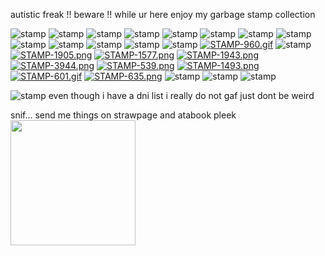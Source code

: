 autistic freak !! beware !! while ur here enjoy my garbage stamp collection

![stamp](https://64.media.tumblr.com/30dc32d50dd5cda2e4eb3769ef1b5c74/a6d3d53949489c00-d5/s100x200/419c7ed67da5c95d2ff43a9361f1ce8ebcfd108f.pnj) ![stamp](https://64.media.tumblr.com/7c796848bbcd080c04ea688236916eb4/tumblr_inline_ont4okqT7I1u5rvwj_500.png) ![stamp](https://i.postimg.cc/C15ghJwR/stamp1.png) ![stamp](https://64.media.tumblr.com/e107c43d0ddd2c318c9375eb123d9846/5ce1900475ce4070-bb/s100x200/6d78eec1845a3c2599c2fefc69e301f59d9393b7.pnj) ![stamp](https://64.media.tumblr.com/7b2d2bc2daaa7e49b4060f50580ac32c/c3de01a11644097d-ba/s100x200/e6cd1fba5d8acfd79709ec6bced89ac4f6f109ef.gifv) ![stamp](https://images-wixmp-ed30a86b8c4ca887773594c2.wixmp.com/f/528e458b-6d3e-41d1-aa13-9ce94a1255e7/d3ranxa-95b9a318-0c63-42d9-9e56-a63445c4b786.png?token=eyJ0eXAiOiJKV1QiLCJhbGciOiJIUzI1NiJ9.eyJzdWIiOiJ1cm46YXBwOjdlMGQxODg5ODIyNjQzNzNhNWYwZDQxNWVhMGQyNmUwIiwiaXNzIjoidXJuOmFwcDo3ZTBkMTg4OTgyMjY0MzczYTVmMGQ0MTVlYTBkMjZlMCIsIm9iaiI6W1t7InBhdGgiOiJcL2ZcLzUyOGU0NThiLTZkM2UtNDFkMS1hYTEzLTljZTk0YTEyNTVlN1wvZDNyYW54YS05NWI5YTMxOC0wYzYzLTQyZDktOWU1Ni1hNjM0NDVjNGI3ODYucG5nIn1dXSwiYXVkIjpbInVybjpzZXJ2aWNlOmZpbGUuZG93bmxvYWQiXX0.h6VD9XPNjPaxMchS_XKKgVqDe7tU3JKEU0UqagvsyYY) ![stamp](https://images-wixmp-ed30a86b8c4ca887773594c2.wixmp.com/f/b2e18453-0c3d-45e0-b510-bf220e2808ae/d380g3z-1168e6d7-f3a3-454e-b744-427d69abff65.gif?token=eyJ0eXAiOiJKV1QiLCJhbGciOiJIUzI1NiJ9.eyJzdWIiOiJ1cm46YXBwOjdlMGQxODg5ODIyNjQzNzNhNWYwZDQxNWVhMGQyNmUwIiwiaXNzIjoidXJuOmFwcDo3ZTBkMTg4OTgyMjY0MzczYTVmMGQ0MTVlYTBkMjZlMCIsIm9iaiI6W1t7InBhdGgiOiJcL2ZcL2IyZTE4NDUzLTBjM2QtNDVlMC1iNTEwLWJmMjIwZTI4MDhhZVwvZDM4MGczei0xMTY4ZTZkNy1mM2EzLTQ1NGUtYjc0NC00MjdkNjlhYmZmNjUuZ2lmIn1dXSwiYXVkIjpbInVybjpzZXJ2aWNlOmZpbGUuZG93bmxvYWQiXX0.vt5E2C8jnWNMyCIMCY2jfWUJBd0SR-SJOnAMCxqZ7yU) ![stamp](https://64.media.tumblr.com/10a472e14999addc1aa2b67af85ece45/0455fac414385656-b1/s100x200/10656fd51789913ab41aa6de7221ebad922af637.pnj) ![stamp](https://64.media.tumblr.com/82e1b03cee03b55e3d32c8d7cab221bc/c4a7a5ecdea47622-0b/s100x200/f4aa41ff5170f2e2713abd0f10f63dde34cf6443.gifv) ![stamp](https://64.media.tumblr.com/0f9816620e8721aa145e73d40a98afb9/5f9be032b67db63c-84/s250x400/0c611b0fad36f98faecf5415bd948e3bef29b8f6.gifv) ![stamp](https://64.media.tumblr.com/42a2896adc45620e5521ae31e81381dd/6d4274909b01cd94-0b/s100x200/61036a49cfc1465d2a4bbe75009442bd1ec762d3.pnj) ![stamp](https://64.media.tumblr.com/052271af958a16d0ba7d5bb9d91e3bc5/d97859a904430436-62/s250x400/879d2098c2117c3040bdc60c4a03d937c8080258.pnj) ![stamp](https://images-wixmp-ed30a86b8c4ca887773594c2.wixmp.com/f/a1ff0217-fb8a-479b-9f1d-65f38f01ba99/d2b3cfe-50994ee1-587f-4b2e-8e8e-bda99bab350d.png?token=eyJ0eXAiOiJKV1QiLCJhbGciOiJIUzI1NiJ9.eyJzdWIiOiJ1cm46YXBwOjdlMGQxODg5ODIyNjQzNzNhNWYwZDQxNWVhMGQyNmUwIiwiaXNzIjoidXJuOmFwcDo3ZTBkMTg4OTgyMjY0MzczYTVmMGQ0MTVlYTBkMjZlMCIsIm9iaiI6W1t7InBhdGgiOiJcL2ZcL2ExZmYwMjE3LWZiOGEtNDc5Yi05ZjFkLTY1ZjM4ZjAxYmE5OVwvZDJiM2NmZS01MDk5NGVlMS01ODdmLTRiMmUtOGU4ZS1iZGE5OWJhYjM1MGQucG5nIn1dXSwiYXVkIjpbInVybjpzZXJ2aWNlOmZpbGUuZG93bmxvYWQiXX0.SGkJLa0C4AUylo8FmHjgkY_R69PF6wGgs-TyjOgsxxs) [![STAMP-960.gif](https://i.postimg.cc/0N3GkFwn/STAMP-960.gif)](https://postimg.cc/xkvNgsgN) ![stamp](https://64.media.tumblr.com/24d2ecbd12eba7d70879e42d06d3c0f6/533a874e58d22577-3b/s100x200/e9037b078373c54775547674ac787e65004852cd.pnj) [![STAMP-1905.png](https://i.postimg.cc/Nf4195X5/STAMP-1905.png)](https://postimg.cc/LnJqG4Np) [![STAMP-1577.png](https://i.postimg.cc/hGhbqcfh/STAMP-1577.png)](https://postimg.cc/Mc2j7k08) [![STAMP-1943.png](https://i.postimg.cc/qvv284cQ/STAMP-1943.png)](https://postimg.cc/w7ntzKGs) [![STAMP-3944.png](https://i.postimg.cc/0QwYbnGs/STAMP-3944.png)](https://postimg.cc/gXGX7vBS) [![STAMP-539.png](https://i.postimg.cc/T1vrmbQW/STAMP-539.png)](https://postimg.cc/62z2xyk9) [![STAMP-1493.png](https://i.postimg.cc/pVKQv0XQ/STAMP-1493.png)](https://postimg.cc/nMc9YGmM) [![STAMP-601.gif](https://i.postimg.cc/y8LX5k6w/STAMP-601.gif)](https://postimg.cc/nXQD9VDk) [![STAMP-635.png](https://i.postimg.cc/PJb1MqFV/STAMP-635.png)](https://postimg.cc/YL94rt7Q) ![stamp](https://64.media.tumblr.com/ecbae154bbc6a2da0d2253b31cb85a9e/186bd89cfe934a48-8b/s100x200/acf0425ef3d31c7a429401c7cd0e8065e98fb299.pnj) ![stamp](https://64.media.tumblr.com/69378113e8f4439e147bf42d96964f6e/57afcf8767df6163-0b/s100x200/9a79163254dd0aad705956738a9dbb8325ae4367.gifv) ![stamp](https://64.media.tumblr.com/03f10ed037699948856a86561b03e57e/9328aa9bfd3300b0-a1/s100x200/7f66c6244f31148edd62755fc528f1f76de54f32.pnj)

![stamp](https://64.media.tumblr.com/1198fa73f52c7d21d0271369618aae90/tumblr_inline_pcjghddwtF1vss73l_250.gif)
even though i have a dni list i really do not gaf just dont be weird

snif... send me things on strawpage and atabook pleek
<img src="https://i.postimg.cc/5t23Mj1H/cf5378be-700c-4c3f-9ef4-2b5cf96eab99.gif" width="200" height="200">
